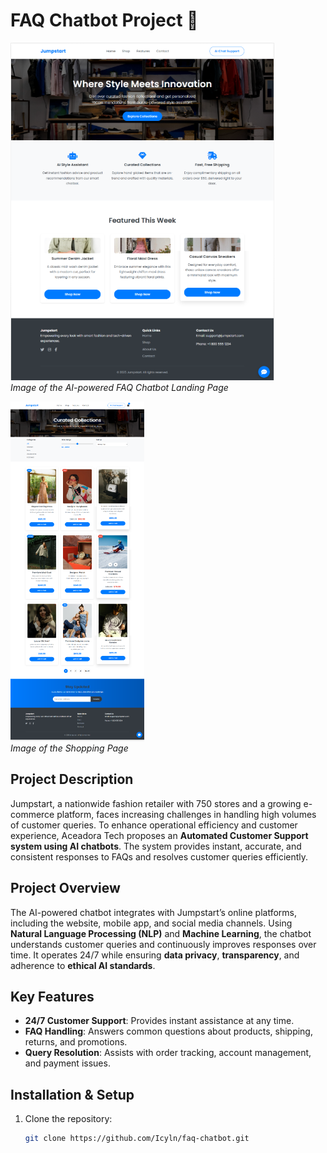 # FAQ Chatbot Project 🤖

![Landing Image](images/chatbot.png)  
*Image of the AI-powered FAQ Chatbot Landing Page*

![Shop Image](images/chatbot1.png)  
*Image of the Shopping Page*

## Project Description
Jumpstart, a nationwide fashion retailer with 750 stores and a growing e-commerce platform, faces increasing challenges in handling high volumes of customer queries. To enhance operational efficiency and customer experience, Aceadora Tech proposes an **Automated Customer Support system using AI chatbots**. The system provides instant, accurate, and consistent responses to FAQs and resolves customer queries efficiently.

## Project Overview
The AI-powered chatbot integrates with Jumpstart’s online platforms, including the website, mobile app, and social media channels. Using **Natural Language Processing (NLP)** and **Machine Learning**, the chatbot understands customer queries and continuously improves responses over time. It operates 24/7 while ensuring **data privacy**, **transparency**, and adherence to **ethical AI standards**.

## Key Features
- **24/7 Customer Support**: Provides instant assistance at any time.  
- **FAQ Handling**: Answers common questions about products, shipping, returns, and promotions.  
- **Query Resolution**: Assists with order tracking, account management, and payment issues.  

## Installation & Setup
1. Clone the repository:  
   ```bash
   git clone https://github.com/Icyln/faq-chatbot.git
